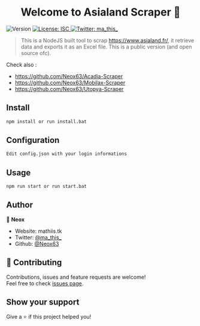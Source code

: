 <h1 align="center">Welcome to Asialand Scraper 👋</h1>
<p>
  <img alt="Version" src="https://img.shields.io/badge/version-1.0.0-blue.svg?cacheSeconds=2592000" />
  <a href="#" target="_blank">
    <img alt="License: ISC" src="https://img.shields.io/badge/License-ISC-yellow.svg" />
  </a>
  <a href="https://twitter.com/ma_this_" target="_blank">
    <img alt="Twitter: ma_this_" src="https://img.shields.io/twitter/follow/ma_this_.svg?style=social" />
  </a>
</p>

> This is a NodeJS built tool to scrap https://www.asialand.fr/, it retrieve data and exports it as an Excel file. This is a public version (and open source ofc).

Check also : 

- https://github.com/Neox63/Acadia-Scraper
- https://github.com/Neox63/Mobilax-Scraper
- https://github.com/Neox63/Utopya-Scraper

## Install

```sh
npm install or run install.bat
```

## Configuration

```sh
Edit config.json with your login informations
```

## Usage

```sh
npm run start or run start.bat
```

## Author

👤 **Neox**

* Website: mathiis.tk
* Twitter: [@ma\_this\_](https://twitter.com/ma_this_)
* Github: [@Neox63](https://github.com/Neox63)

## 🤝 Contributing

Contributions, issues and feature requests are welcome!<br />Feel free to check [issues page](https://github.com/Neox63/Asialand-Scraper/issues). 

## Show your support

Give a ⭐️ if this project helped you!
